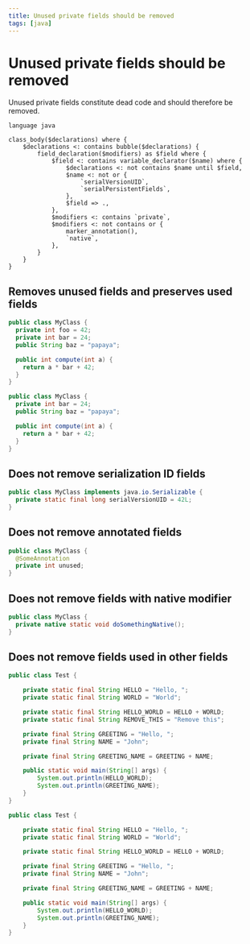 ```yaml
---
title: Unused private fields should be removed
tags: [java]
---
```


# Unused private fields should be removed

Unused private fields constitute dead code and should therefore be removed.

```grit
language java

class_body($declarations) where {
    $declarations <: contains bubble($declarations) {
        field_declaration($modifiers) as $field where {
            $field <: contains variable_declarator($name) where {
                $declarations <: not contains $name until $field,
                $name <: not or {
                    `serialVersionUID`,
                    `serialPersistentFields`,
                },
                $field => .,
            },
            $modifiers <: contains `private`,
            $modifiers <: not contains or {
                marker_annotation(),
                `native`,
            },
        }
    }
}
```

## Removes unused fields and preserves used fields

```java
public class MyClass {
  private int foo = 42;
  private int bar = 24;
  public String baz = "papaya";

  public int compute(int a) {
    return a * bar + 42;
  }
}
```

```java
public class MyClass {
  private int bar = 24;
  public String baz = "papaya";

  public int compute(int a) {
    return a * bar + 42;
  }
}
```

## Does not remove serialization ID fields

```java
public class MyClass implements java.io.Serializable {
  private static final long serialVersionUID = 42L;
}
```

## Does not remove annotated fields

```java
public class MyClass {
  @SomeAnnotation
  private int unused;
}
```

## Does not remove fields with native modifier

```java
public class MyClass {
  private native static void doSomethingNative();
}
```

## Does not remove fields used in other fields

```java
public class Test {

    private static final String HELLO = "Hello, ";
    private static final String WORLD = "World";

    private static final String HELLO_WORLD = HELLO + WORLD;
    private static final String REMOVE_THIS = "Remove this";

    private final String GREETING = "Hello, ";
    private final String NAME = "John";

    private final String GREETING_NAME = GREETING + NAME;

    public static void main(String[] args) {
        System.out.println(HELLO_WORLD);
        System.out.println(GREETING_NAME);
    }
}
```

```java
public class Test {

    private static final String HELLO = "Hello, ";
    private static final String WORLD = "World";

    private static final String HELLO_WORLD = HELLO + WORLD;

    private final String GREETING = "Hello, ";
    private final String NAME = "John";

    private final String GREETING_NAME = GREETING + NAME;

    public static void main(String[] args) {
        System.out.println(HELLO_WORLD);
        System.out.println(GREETING_NAME);
    }
}
```
